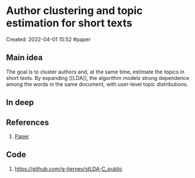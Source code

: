 # Author clustering and topic estimation for short texts
Created: 2022-04-01 15:52
#paper
## Main idea
The goal is to cluster authors and, at the same time, estimate the topics in short texts.
By expanding [[LDA]], the algorithm models strong dependence among the words in the same document, with user-level topic distributions.

## In deep

## References
1. [Paper](https://arxiv.org/pdf/2106.09533.pdf)

## Code
1. https://github.com/g-tierney/stLDA-C_public
